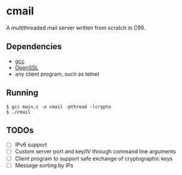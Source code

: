 # cmail
A multithreaded mail server written from scratch in C99.

## Dependencies
* [gcc](https://www.gnu.org/software/gcc/)
* [OpenSSL](https://github.com/openssl/openssl)
* any client program, such as telnet

## Running
```
$ gcc main.c -o cmail -pthread -lcrypto
$ ./cmail
```

## TODOs
- [ ] IPv6 support
- [ ] Custom server port and key/IV through command line arguments
- [ ] Client program to support safe exchange of cryptographic keys
- [ ] Message sorting by IPs